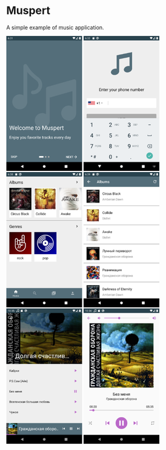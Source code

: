 # Muspert
A simple example of music application.

<p float="left>
  <img src="https://github.com/Lider123/Muspert/blob/develop/screenshots/1.png" width=200>
  <img src="https://github.com/Lider123/Muspert/blob/develop/screenshots/1.png" width=200>
  <img src="https://github.com/Lider123/Muspert/blob/develop/screenshots/2.png" width=200>
  <img src="https://github.com/Lider123/Muspert/blob/develop/screenshots/3.png" width=200>
  <img src="https://github.com/Lider123/Muspert/blob/develop/screenshots/4.png" width=200>
  <img src="https://github.com/Lider123/Muspert/blob/develop/screenshots/5.png" width=200>
  <img src="https://github.com/Lider123/Muspert/blob/develop/screenshots/6.png" width=200>
</p>